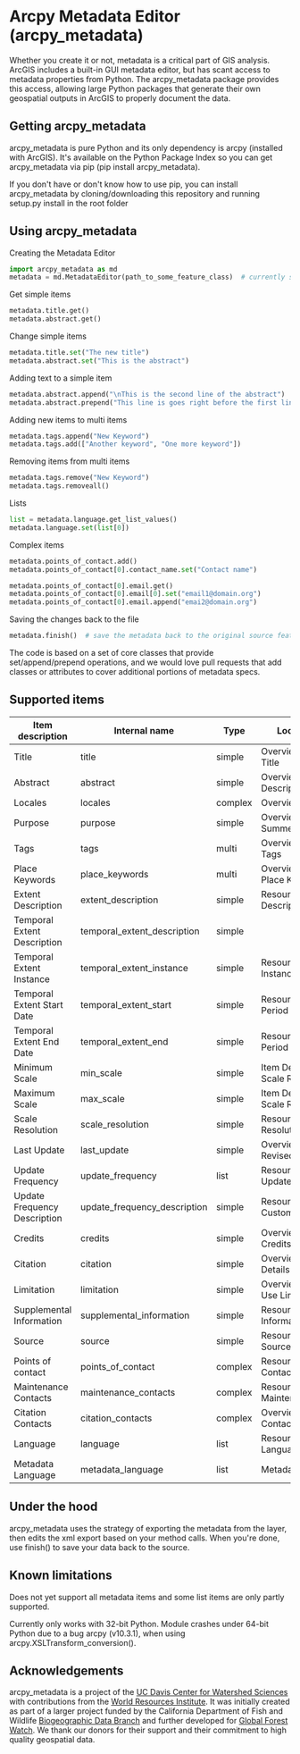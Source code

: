 Arcpy Metadata Editor (arcpy_metadata)
==============
Whether you create it or not, metadata is a critical part of GIS analysis. ArcGIS includes a built-in GUI metadata editor, but has scant access to metadata properties from Python. The arcpy_metadata package provides this access, allowing large Python packages that generate their own geospatial outputs in ArcGIS to properly document the data.

Getting arcpy_metadata
----------------------
arcpy_metadata is pure Python and its only dependency is arcpy (installed with ArcGIS). It's available on the Python Package Index so you can get arcpy_metadata via pip (pip install arcpy_metadata).
 
If you don't have or don't know how to use pip, you can install arcpy_metadata by cloning/downloading this repository and running setup.py install in the root folder

Using arcpy_metadata
--------------------

Creating the Metadata Editor

```python
import arcpy_metadata as md
metadata = md.MetadataEditor(path_to_some_feature_class)  # currently supports Shapefiles, FeatureClasses, RasterDatasets and Layers
```

Get simple items

```python
metadata.title.get()
metadata.abstract.get()
```

Change simple items

```python
metadata.title.set("The new title")
metadata.abstract.set("This is the abstract")
```

Adding text to a simple item

```python
metadata.abstract.append("\nThis is the second line of the abstract")
metadata.abstract.prepend("This line is goes right before the first line\n")
```

Adding new items to multi items

```python
metadata.tags.append("New Keyword")
metadata.tags.add(["Another keyword", "One more keyword"])
```

Removing items from multi items

```python
metadata.tags.remove("New Keyword")
metadata.tags.removeall()
```

Lists

```python
list = metadata.language.get_list_values()
metadata.language.set(list[0])
```

Complex items

```python
metadata.points_of_contact.add()
metadata.points_of_contact[0].contact_name.set("Contact name")

metadata.points_of_contact[0].email.get()
metadata.points_of_contact[0].email[0].set("email1@domain.org")
metadata.points_of_contact[0].email.append("emai2@domain.org")
```

Saving the changes back to the file

```python
metadata.finish()  # save the metadata back to the original source feature class and cleanup. Without calling finish(), your edits are NOT saved!
```
The code is based on a set of core classes that provide set/append/prepend operations, and we would love pull requests that add classes or attributes to cover additional portions of metadata specs.


Supported items
---------------

|Item description|Internal name|Type|Location in ArcCatalog|Path in ArcGIS XML file|
|---|---|---|---|---|
|Title|title|simple|Overview/ Item Description/ Title|dataIdInfo/idCitation/resTitle|
|Abstract|abstract|simple|Overview/ Item Description/ Description|dataIdInfo/idAbs|
|Locales|locales|complex|Overview/Locales/#language/..|Esri/locales/locale|
|Purpose|purpose|simple|Overview/ Item Description/ Summery|dataIdInfo/idPurp|
|Tags|tags|multi|Overview/ Item Description/ Tags|dataIdInfo/searchKeys/keyword|
|Place Keywords|place_keywords|multi|Overview/ Topics & Keywords/ Place Keyword|dataIdInfo/placeKeys/keyword|
|Extent Description|extent_description|simple|Resource/ Extents/ Extent/ Description|dataIdInfo/dataExt/exDesc|
|Temporal Extent Description|temporal_extent_description|simple|   |dataIdInfo/dataExt/tempDesc|
|Temporal Extent Instance|temporal_extent_instance|simple|Resource/ Extents/ Temporal Instance Extent/ Instance Date|dataIdInfo/dataExt/tempEle/exTemp/TM_Instant/tmPosition|
|Temporal Extent Start Date|temporal_extent_start|simple|Resource/ Extents/ Temporal Period Extent/ Begin Date|dataIdInfo/dataExt/tempEle/exTemp/TM_Period/tmBegin|
|Temporal Extent End Date|temporal_extent_end|simple|Resource/ Extents/ Temporal Period Extent/ End Date|dataIdInfo/dataExt/tempEle/exTemp/TM_Period/tmEnd|
|Minimum Scale|min_scale|simple|Item Description/ Appropriate Scale Range/ Min Scale|Esri/scaleRange/minScale|
|Maximum Scale|max_scale|simple|Item Description/ Appropriate Scale Range/ Max Scale|Esri/scaleRange/maxScale|
|Scale Resolution|scale_resolution|simple|Resource/ Details/ Scale Resolution|dataIdInfo/dataScale/equScale/rfDenom|
|Last Update|last_update|simple|Overview/ Citation/ Dates/ Revised|dataIdInfo/idCitation/date/reviseDate|
|Update Frequency|update_frequency|list|Resource/ Maintenance/ Update Frequency|dataIdInfo/resMaint/maintFreq/MaintFreqCd|
|Update Frequency Description|update_frequency_description|simple|Resource/ Maintenance/ Custom Frequency|dataIdInfo/resMaint/usrDefFreq/duration|
|Credits|credits|simple|Overview/ Item Description/ Credits|dataIdInfo/idCredit|
|Citation|citation|simple|Overview/ Citation/ Other Details|dataIdInfo/idCitation/otherCitDet|
|Limitation|limitation|simple|Overview/ Item Description/ Use Limitation|dataIdInfo/resConst/Consts/useLimit|
|Supplemental Information|supplemental_information|simple|Resource/ Supplemental Information|dataIdInfo/suppInfo|
|Source|source|simple|Resource/ Lineage/ Data Source/ Source Description|dqInfo/dataLineage/dataSource/srcDesc|
|Points of contact|points_of_contact|complex|Resource/ Details/ Points of Contact/ Contact/...|dataIdInfo/idPoC|
|Maintenance Contacts|maintenance_contacts|complex|Resource/ Maintenance/ Maintenance Contact/...|dataIdInfo/maintCont|
|Citation Contacts|citation_contacts|complex|Overview/ Citation Contact/ Contact/...|dataIdInfo/idCitation/citRespParty|
|Language|language|list|Resource/ Detail/ Languages/ Language|dataIdInfo/dataLang|
|Metadata Language|metadata_language|list|Metadata/ Detail/ Language|dataIdInfo/mdLang|



Under the hood
---------------
arcpy_metadata uses the strategy of exporting the metadata from the layer, then edits the xml export based on your method calls. When you're done, use finish() to save your data back to the source.


Known limitations
---------------
Does not yet support all metadata items and some list items are only partly supported.

Currently only works with 32-bit Python. Module crashes under 64-bit Python due to a bug arcpy (v10.3.1), when using arcpy.XSLTransform_conversion().


Acknowledgements
----------------
arcpy_metadata is a project of the [UC Davis Center for Watershed Sciences](https://watershed.ucdavis.edu) with contributions from the [World Resources Institute](www.wri.org). It was initially created as part of a larger project funded by the California Department of Fish and Wildlife [Biogeographic Data Branch](http://www.dfg.ca.gov/biogeodata/) and further developed for [Global Forest Watch](www.globalforestwatch.org). We thank our donors for their support and their commitment to high quality geospatial data.
